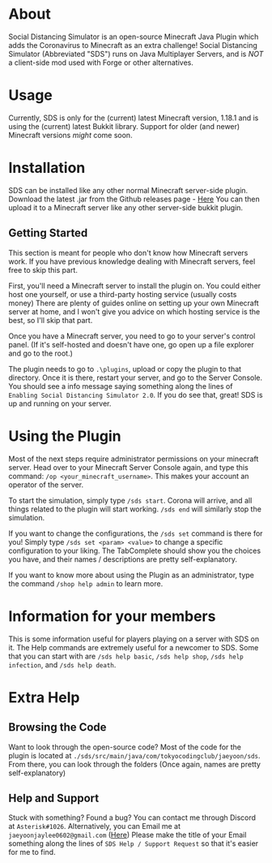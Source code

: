 # About
Social Distancing Simulator is an open-source Minecraft Java Plugin which adds the Coronavirus to Minecraft as an extra challenge!
Social Distancing Simulator (Abbreviated "SDS") runs on Java Multiplayer Servers, and is *NOT* a client-side mod used with Forge or other alternatives.

# Usage
Currently, SDS is only for the (current) latest Minecraft version, 1.18.1 and is using the (current) latest Bukkit library.
Support for older (and newer) Minecraft versions *might* come soon.

# Installation
SDS can be installed like any other normal Minecraft server-side plugin.
Download the latest .jar from the Github releases page  - [Here](https://github.com/Jaeyoon07031/sds/releases)
You can then upload it to a Minecraft server like any other server-side bukkit plugin.

## Getting Started
This section is meant for people who don't know how Minecraft servers work.
If you have previous knowledge dealing with Minecraft servers, feel free to skip this part.

First, you'll need a Minecraft server to install the plugin on.
You could either host one yourself, or use a third-party hosting service (usually costs money)
There are plenty of guides online on setting up your own Minecraft server at home, and I won't give you advice on which hosting service is the best, so I'll skip that part.

Once you have a Minecraft server, you need to go to your server's control panel.
(If it's self-hosted and doesn't have one, go open up a file explorer and go to the root.)

The plugin needs to go to `.\plugins`, upload or copy the plugin to that directory.
Once it is there, restart your server, and go to the Server Console.
You should see a info message saying something along the lines of `Enabling Social Distancing Simulator 2.0`.
If you do see that, great! SDS is up and running on your server.

# Using the Plugin
Most of the next steps require administrator permissions on your minecraft server.
Head over to your Minecraft Server Console again, and type this command: `/op <your_minecraft_username>`.
This makes your account an operator of the server.

To start the simulation, simply type `/sds start`.
Corona will arrive, and all things related to the plugin will start working.
`/sds end` will similarly stop the simulation.

If you want to change the configurations, the `/sds set` command is there for you!
Simply type `/sds set <param> <value>` to change a specific configuration to your liking.
The TabComplete should show you the choices you have, and their names / descriptions are pretty self-explanatory.

If you want to know more about using the Plugin as an administrator, type the command `/shop help admin` to learn more.

# Information for your members
This is some information useful for players playing on a server with SDS on it.
The Help commands are extremely useful for a newcomer to SDS.
Some that you can start with are `/sds help basic`, `/sds help shop`, `/sds help infection`, and `/sds help death`.

# Extra Help
## Browsing the Code
Want to look through the open-source code?
Most of the code for the plugin is located at `./sds/src/main/java/com/tokyocodingclub/jaeyoon/sds`.
From there, you can look through the folders (Once again, names are pretty self-explanatory)

## Help and Support
Stuck with something?
Found a bug?
You can contact me through Discord at `Asterisk#1026`.
Alternatively, you can Email me at `jaeyoonjaylee0602@gmail.com` ([Here](mailto:jaeyoonjaylee0602@gmail.com))
Please make the title of your Email something along the lines of `SDS Help / Support Request` so that it's easier for me to find.
